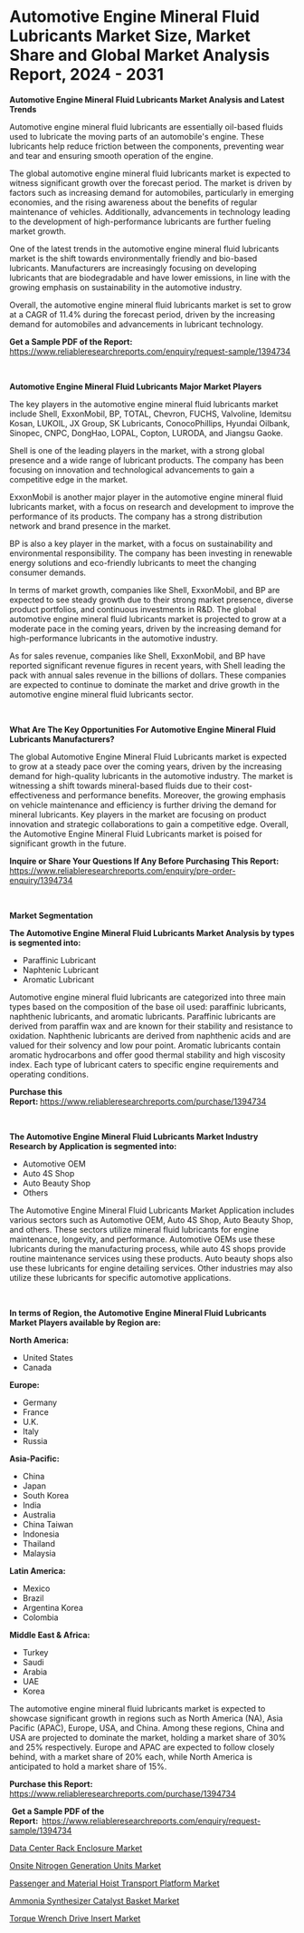 <p><h1>Automotive Engine Mineral Fluid Lubricants Market Size, Market Share and Global Market Analysis Report, 2024 - 2031</h1></p><p><strong>Automotive Engine Mineral Fluid Lubricants Market Analysis and Latest Trends</strong></p>
<p><p>Automotive engine mineral fluid lubricants are essentially oil-based fluids used to lubricate the moving parts of an automobile's engine. These lubricants help reduce friction between the components, preventing wear and tear and ensuring smooth operation of the engine.</p><p>The global automotive engine mineral fluid lubricants market is expected to witness significant growth over the forecast period. The market is driven by factors such as increasing demand for automobiles, particularly in emerging economies, and the rising awareness about the benefits of regular maintenance of vehicles. Additionally, advancements in technology leading to the development of high-performance lubricants are further fueling market growth.</p><p>One of the latest trends in the automotive engine mineral fluid lubricants market is the shift towards environmentally friendly and bio-based lubricants. Manufacturers are increasingly focusing on developing lubricants that are biodegradable and have lower emissions, in line with the growing emphasis on sustainability in the automotive industry.</p><p>Overall, the automotive engine mineral fluid lubricants market is set to grow at a CAGR of 11.4% during the forecast period, driven by the increasing demand for automobiles and advancements in lubricant technology.</p></p>
<p><strong>Get a Sample PDF of the Report:&nbsp;</strong> <a href="https://www.reliableresearchreports.com/enquiry/request-sample/1394734">https://www.reliableresearchreports.com/enquiry/request-sample/1394734</a></p>
<p>&nbsp;</p>
<p><strong>Automotive Engine Mineral Fluid Lubricants Major Market Players</strong></p>
<p><p>The key players in the automotive engine mineral fluid lubricants market include Shell, ExxonMobil, BP, TOTAL, Chevron, FUCHS, Valvoline, Idemitsu Kosan, LUKOIL, JX Group, SK Lubricants, ConocoPhillips, Hyundai Oilbank, Sinopec, CNPC, DongHao, LOPAL, Copton, LURODA, and Jiangsu Gaoke. </p><p>Shell is one of the leading players in the market, with a strong global presence and a wide range of lubricant products. The company has been focusing on innovation and technological advancements to gain a competitive edge in the market. </p><p>ExxonMobil is another major player in the automotive engine mineral fluid lubricants market, with a focus on research and development to improve the performance of its products. The company has a strong distribution network and brand presence in the market. </p><p>BP is also a key player in the market, with a focus on sustainability and environmental responsibility. The company has been investing in renewable energy solutions and eco-friendly lubricants to meet the changing consumer demands. </p><p>In terms of market growth, companies like Shell, ExxonMobil, and BP are expected to see steady growth due to their strong market presence, diverse product portfolios, and continuous investments in R&D. The global automotive engine mineral fluid lubricants market is projected to grow at a moderate pace in the coming years, driven by the increasing demand for high-performance lubricants in the automotive industry. </p><p>As for sales revenue, companies like Shell, ExxonMobil, and BP have reported significant revenue figures in recent years, with Shell leading the pack with annual sales revenue in the billions of dollars. These companies are expected to continue to dominate the market and drive growth in the automotive engine mineral fluid lubricants sector.</p></p>
<p>&nbsp;</p>
<p><strong>What Are The Key Opportunities For Automotive Engine Mineral Fluid Lubricants Manufacturers?</strong></p>
<p><p>The global Automotive Engine Mineral Fluid Lubricants market is expected to grow at a steady pace over the coming years, driven by the increasing demand for high-quality lubricants in the automotive industry. The market is witnessing a shift towards mineral-based fluids due to their cost-effectiveness and performance benefits. Moreover, the growing emphasis on vehicle maintenance and efficiency is further driving the demand for mineral lubricants. Key players in the market are focusing on product innovation and strategic collaborations to gain a competitive edge. Overall, the Automotive Engine Mineral Fluid Lubricants market is poised for significant growth in the future.</p></p>
<p><strong>Inquire or Share Your Questions If Any Before Purchasing This Report:</strong> <a href="https://www.reliableresearchreports.com/enquiry/pre-order-enquiry/1394734">https://www.reliableresearchreports.com/enquiry/pre-order-enquiry/1394734</a></p>
<p>&nbsp;</p>
<p><strong>Market Segmentation</strong></p>
<p><strong>The Automotive Engine Mineral Fluid Lubricants Market Analysis by types is segmented into:</strong></p>
<p><ul><li>Paraffinic Lubricant</li><li>Naphtenic Lubricant</li><li>Aromatic Lubricant</li></ul></p>
<p><p>Automotive engine mineral fluid lubricants are categorized into three main types based on the composition of the base oil used: paraffinic lubricants, naphthenic lubricants, and aromatic lubricants. Paraffinic lubricants are derived from paraffin wax and are known for their stability and resistance to oxidation. Naphthenic lubricants are derived from naphthenic acids and are valued for their solvency and low pour point. Aromatic lubricants contain aromatic hydrocarbons and offer good thermal stability and high viscosity index. Each type of lubricant caters to specific engine requirements and operating conditions.</p></p>
<p><strong>Purchase this Report:&nbsp;</strong><a href="https://www.reliableresearchreports.com/purchase/1394734">https://www.reliableresearchreports.com/purchase/1394734</a></p>
<p>&nbsp;</p>
<p><strong>The Automotive Engine Mineral Fluid Lubricants Market Industry Research by Application is segmented into:</strong></p>
<p><ul><li>Automotive OEM</li><li>Auto 4S Shop</li><li>Auto Beauty Shop</li><li>Others</li></ul></p>
<p><p>The Automotive Engine Mineral Fluid Lubricants Market Application includes various sectors such as Automotive OEM, Auto 4S Shop, Auto Beauty Shop, and others. These sectors utilize mineral fluid lubricants for engine maintenance, longevity, and performance. Automotive OEMs use these lubricants during the manufacturing process, while auto 4S shops provide routine maintenance services using these products. Auto beauty shops also use these lubricants for engine detailing services. Other industries may also utilize these lubricants for specific automotive applications.</p></p>
<p>&nbsp;</p>
<p><strong>In terms of Region, the Automotive Engine Mineral Fluid Lubricants Market Players available by Region are:</strong></p>
<p>
    <p> <strong> North America: </strong>
        <ul>
            <li>United States</li>
            <li>Canada</li>
        </ul>
        </p> 
    <p> <strong> Europe: </strong>
        <ul>
            <li>Germany</li>
            <li>France</li>
            <li>U.K.</li>
            <li>Italy</li>
            <li>Russia</li>
        </ul>
        </p> 
    <p> <strong> Asia-Pacific: </strong>
        <ul>
            <li>China</li>
            <li>Japan</li>
            <li>South Korea</li>
            <li>India</li>
            <li>Australia</li>
            <li>China Taiwan</li>
            <li>Indonesia</li>
            <li>Thailand</li>
            <li>Malaysia</li>
        </ul>
        </p> 
    <p> <strong> Latin America: </strong>
        <ul>
            <li>Mexico</li>
            <li>Brazil</li>
            <li>Argentina Korea</li>
            <li>Colombia</li>
        </ul>
        </p> 
    <p> <strong> Middle East & Africa: </strong>
        <ul>
            <li>Turkey</li>
            <li>Saudi</li>
            <li>Arabia</li>
            <li>UAE</li>
            <li>Korea</li>
        </ul>
    </p>
    </p>
<p><p>The automotive engine mineral fluid lubricants market is expected to showcase significant growth in regions such as North America (NA), Asia Pacific (APAC), Europe, USA, and China. Among these regions, China and USA are projected to dominate the market, holding a market share of 30% and 25% respectively. Europe and APAC are expected to follow closely behind, with a market share of 20% each, while North America is anticipated to hold a market share of 15%.</p></p>
<p><strong>Purchase this Report: </strong><a href="https://www.reliableresearchreports.com/purchase/1394734">https://www.reliableresearchreports.com/purchase/1394734</a></p>
<p>&nbsp;<strong>Get a Sample PDF of the Report:&nbsp;&nbsp;</strong><a href="https://www.reliableresearchreports.com/enquiry/request-sample/1394734">https://www.reliableresearchreports.com/enquiry/request-sample/1394734</a></p>
<p><strong></strong></p>
<p><p><a href="https://medium.com/@craigholmes62/data-center-rack-enclosure-market-the-key-to-successful-business-strategy-forecast-till-2031-f1db983581cb">Data Center Rack Enclosure Market</a></p><p><a href="https://medium.com/@craigholmes62/onsite-nitrogen-generation-units-market-size-and-market-trends-complete-industry-overview-2024-to-28ed1c078536">Onsite Nitrogen Generation Units Market</a></p><p><a href="https://medium.com/@craigholmes62/passenger-and-material-hoist-transport-platform-market-research-report-its-history-and-forecast-9163d13d9ff7">Passenger and Material Hoist Transport Platform Market</a></p><p><a href="https://medium.com/@craigholmes62/ammonia-synthesizer-catalyst-basket-market-size-cagr-trends-2024-2030-2f9271ba3c7e">Ammonia Synthesizer Catalyst Basket Market</a></p><p><a href="https://medium.com/@craigholmes62/torque-wrench-drive-insert-market-the-key-to-successful-business-strategy-forecast-till-2031-148160226e58">Torque Wrench Drive Insert Market</a></p></p>
